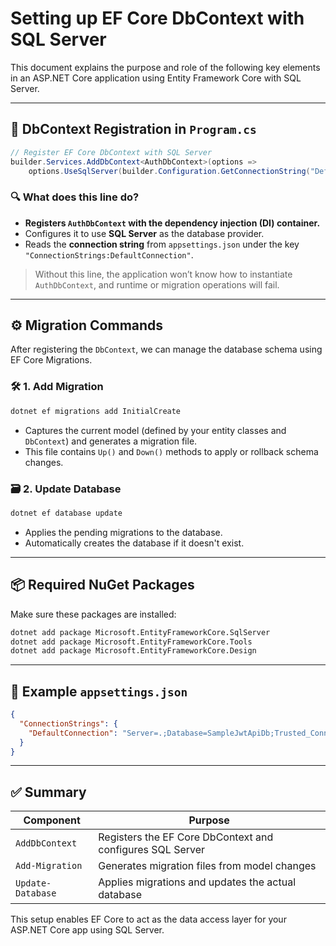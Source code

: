 # Setting up EF Core DbContext with SQL Server

This document explains the purpose and role of the following key elements in an ASP.NET Core application using Entity Framework Core with SQL Server.

---

## 📌 DbContext Registration in `Program.cs`

```csharp
// Register EF Core DbContext with SQL Server
builder.Services.AddDbContext<AuthDbContext>(options =>
    options.UseSqlServer(builder.Configuration.GetConnectionString("DefaultConnection")));
```

### 🔍 What does this line do?

- **Registers `AuthDbContext` with the dependency injection (DI) container.**
- Configures it to use **SQL Server** as the database provider.
- Reads the **connection string** from `appsettings.json` under the key `"ConnectionStrings:DefaultConnection"`.

> Without this line, the application won’t know how to instantiate `AuthDbContext`, and runtime or migration operations will fail.

---

## ⚙️ Migration Commands

After registering the `DbContext`, we can manage the database schema using EF Core Migrations.

### 🛠 1. Add Migration

```bash
dotnet ef migrations add InitialCreate
```

- Captures the current model (defined by your entity classes and `DbContext`) and generates a migration file.
- This file contains `Up()` and `Down()` methods to apply or rollback schema changes.

### 🗃 2. Update Database

```bash
dotnet ef database update
```

- Applies the pending migrations to the database.
- Automatically creates the database if it doesn't exist.

---

## 📦 Required NuGet Packages

Make sure these packages are installed:

```bash
dotnet add package Microsoft.EntityFrameworkCore.SqlServer
dotnet add package Microsoft.EntityFrameworkCore.Tools
dotnet add package Microsoft.EntityFrameworkCore.Design
```

---

## 📝 Example `appsettings.json`

```json
{
  "ConnectionStrings": {
    "DefaultConnection": "Server=.;Database=SampleJwtApiDb;Trusted_Connection=True;TrustServerCertificate=True"
  }
}
```

---

## ✅ Summary

| Component | Purpose |
|----------|---------|
| `AddDbContext` | Registers the EF Core DbContext and configures SQL Server |
| `Add-Migration` | Generates migration files from model changes |
| `Update-Database` | Applies migrations and updates the actual database |

This setup enables EF Core to act as the data access layer for your ASP.NET Core app using SQL Server.

